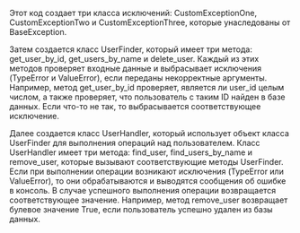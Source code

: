 Этот код создает три класса исключений: CustomExceptionOne, CustomExceptionTwo и CustomExceptionThree, которые унаследованы от BaseException.

Затем создается класс UserFinder, который имеет три метода: get_user_by_id, get_users_by_name и delete_user. Каждый из этих методов проверяет входные данные и выбрасывает исключения (TypeError и ValueError), если переданы некорректные аргументы. Например, метод get_user_by_id проверяет, является ли user_id целым числом, а также проверяет, что пользователь с таким ID найден в базе данных. Если что-то не так, то выбрасывается соответствующее исключение.

Далее создается класс UserHandler, который использует объект класса UserFinder для выполнения операций над пользователем. Класс UserHandler имеет три метода: find_user, find_users_by_name и remove_user, которые вызывают соответствующие методы UserFinder. Если при выполнении операции возникают исключения (TypeError или ValueError), то они обрабатываются и выводятся сообщения об ошибке в консоль. В случае успешного выполнения операции возвращается соответствующее значение. Например, метод remove_user возвращает булевое значение True, если пользователь успешно удален из базы данных.
